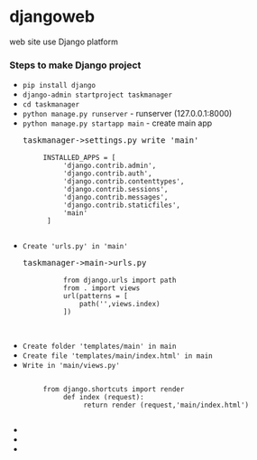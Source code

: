 # djangoweb
web site use Django platform
### Steps to make Django project
<ul>
<li><code>pip install django</code></li>
<li><code>django-admin startproject taskmanager</code></li>
<li><code>cd taskmanager</code></li>
<li><code>python manage.py runserver</code> - runserver (127.0.0.1:8000)</li>
<li><code>python manage.py startapp main</code> - create main app
<pre>taskmanager->settings.py write 'main'
     <code>
     INSTALLED_APPS = [
          'django.contrib.admin',
          'django.contrib.auth',
          'django.contrib.contenttypes',
          'django.contrib.sessions',
          'django.contrib.messages',
          'django.contrib.staticfiles',
          'main'
      ]
      </code>
</pre></li>
<li><code>Create 'urls.py' in 'main'</code>
     <pre>taskmanager->main->urls.py
     <code>
          from django.urls import path
          from . import views
          url(patterns = [
              path('',views.index)
          ])
      </code>
     </pre></li>
<li><code>Create folder 'templates/main' in main</code></li>
<li><code>Create file 'templates/main/index.html' in main</code></li>
<li><code>Write in 'main/views.py'</code>
     <pre><code>
     from django.shortcuts import render
          def index (request):
               return render (request,'main/index.html')
     </code></pre></li>
<li><code></code></li>
<li><code></code></li>
<li><code></code></li>
</ul>
